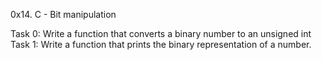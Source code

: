 0x14. C - Bit manipulation

Task 0: Write a function that converts a binary number to an unsigned int
Task 1: Write a function that prints the binary representation of a number.
